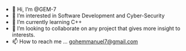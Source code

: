 - 👋 Hi, I’m @GEM-7
- 👀 I’m interested in Software Development and Cyber-Security
- 🌱 I’m currently learning C++
- 💞️ I’m looking to collaborate on any project that gives more insight to interests.
- 📫 How to reach me ... gohemmanuel7@gmail.com

<!---
GEM-7/GEM-7 is a ✨ special ✨ repository because its `README.md` (this file) appears on your GitHub profile.
You can click the Preview link to take a look at your changes.
--->
